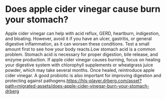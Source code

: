# Does apple cider vinegar cause burn your stomach?

Apple cider vinegar can help with acid reflux, GERD, heartburn, indigestion, and bloating. However, avoid it if you have an ulcer, gastritis, or general digestive inflammation, as it can worsen these conditions. Test a small amount first to see how your body reacts.Low stomach acid is a common problem. Stomach acid is necessary for proper digestion, bile release, and enzyme production. If apple cider vinegar causes burning, focus on healing your digestive system with chlorophyll supplements or wheatgrass juice powder, which may take several months. Once healed, reintroduce apple cider vinegar. A good probiotic is also important for improving digestion and protecting against pathogens.https://hls-player.drberg.com/asset?path=migrated-assets/does-apple-cider-vinegar-burn-your-stomach-drberg
